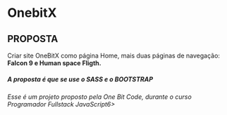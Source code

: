 # OnebitX

<h2>PROPOSTA</h2>

<p>Criar site OneBitX como página Home, mais duas páginas de navegação: <strong> Falcon 9 e Human space Fligth.</strong></p>
<h5>A proposta é que se use o SASS e o BOOTSTRAP </h5>
<h6>Esse é um projeto proposto pela One Bit Code, durante o curso Programador  Fullstack JavaScript6>
